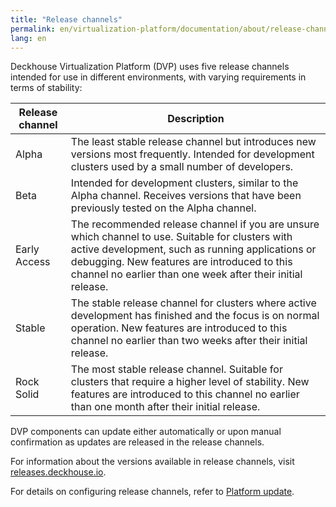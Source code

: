 ```yaml
---
title: "Release channels"
permalink: en/virtualization-platform/documentation/about/release-channels.html
lang: en
---
```


Deckhouse Virtualization Platform (DVP) uses five release channels intended for use in different environments, with varying requirements in terms of stability:

| Release channel | Description                                                                                                                                                                                                                                                                                          |
|-----------------|---------------------------------------------------------------------------------------------------------------------------------------------------------------------------------------------------------------------------------------------------------------------------------------------------|
| Alpha           | The least stable release channel but introduces new versions most frequently. Intended for development clusters used by a small number of developers.                                                                                                                            |
| Beta            | Intended for development clusters, similar to the Alpha channel. Receives versions that have been previously tested on the Alpha channel.                                                                                                                                                       |
| Early Access    | The recommended release channel if you are unsure which channel to use. Suitable for clusters with active development, such as running applications or debugging. New features are introduced to this channel no earlier than one week after their initial release. |
| Stable          | The stable release channel for clusters where active development has finished and the focus is on normal operation. New features are introduced to this channel no earlier than two weeks after their initial release.                                                |
| Rock Solid      | The most stable release channel. Suitable for clusters that require a higher level of stability. New features are introduced to this channel no earlier than one month after their initial release.                                                                 |

DVP components can update either automatically or upon manual confirmation as updates are released in the release channels.

For information about the versions available in release channels, visit [releases.deckhouse.io](https://releases.deckhouse.io/).

For details on configuring release channels, refer to [Platform update](../admin/update/update.html).

